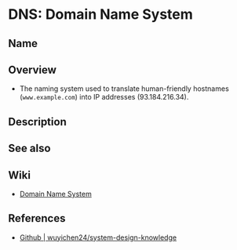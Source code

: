 # DNS: Domain Name System

## Name

## Overview
- The naming system used to translate human-friendly hostnames (`www.example.com`) into IP addresses (93.184.216.34).

## Description

## See also

## Wiki
- [Domain Name System](https://en.wikipedia.org/wiki/Domain_Name_System)

## References
- [Github | wuyichen24/system-design-knowledge](https://github.com/wuyichen24/system-design-knowledge/blob/master/components/Domain_Name_System.md)
